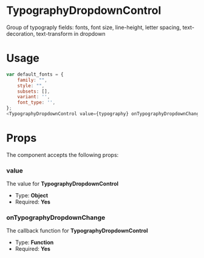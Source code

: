 # TypographyDropdownControl
Group of typograply fields: fonts, font size, line-height, letter spacing, text-decoration, text-transform in dropdown

# Usage
```javascript
var default_fonts = {
	family: "",
	style: "",
	subsets: [],
	variant: '',
	font_type: '',
};
<TypographyDropdownControl value={typography} onTypographyDropdownChange={(new_value) => {setAttributes({typography:new_value}); console.log('Typography changed: ', new_value) }}/>
```

# Props
The component accepts the following props:

### value
The value for **TypographyDropdownControl**
* Type: **Object**
* Required: **Yes**

### onTypographyDropdownChange
The callback function for **TypographyDropdownControl**
* Type: **Function**
* Required: **Yes**
